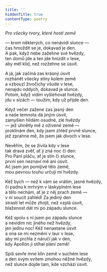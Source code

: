 ```yaml
---
title: ''
hiddenTitle: true
contentType: poetry
---
```


<section>

_Pro všecky tvory, které hostí země_

— krom některých, co nenávidí slunce —  
čas hmoždit se je, dokavad je den.  
A pak, když nebe zažehne své hvězdy,  
ten domů jde a ten jde hnízdit v lese,  
aby měl klid, než rozžehne se úsvit.

</section>

<section>

A já, jak začíná zas krásný úsvit  
rozhánět všecky stíny kolem země  
a vzbouzí živočichy všude v lese,  
nenajdu oddych, dokavad je slunce.  
Potom, když vidím vyšlehovat hvězdy,  
jdu v slzách — toužím, kdy už přijde den.

</section>

<section>

Když večer zažene zas jasný den  
a naše temnota dá jiným úsvit,  
zamyšlen hlídám osudné, zlé hvězdy  
— jež uhnětly mě z oživené země —  
proklínám den, kdy jsem zhléd prvně slunce,  
jež zprahne mě, že jsem jak divoch v lese.

</section>

<section>

Nevěřím, že se živila kdy v lese  
tak dravá zvěř, ať ji zná noc či den:  
Pro Paní pláču, ať je stín či slunce,  
první sen neznaví mě ani úsvit.  
Ač jsem jen pomíjivé tělo země,  
mou pevnou touhu určují mi hvězdy.

</section>

<section>

Kéž bych — než k vám se vrátím, jasné hvězdy,  
či padnu k mrtvým v láskyplném lese  
a tělo nechám, ať je z něj prach země —  
v ní soucit zahléd! Za jediný den  
strasti let může zhojit, než vzplá úsvit,  
blaženost dát mi po západu slunce.

</section>

<section>

Kéž spolu s ní jsem po západu slunce  
a nevidím nic jiného než hvězdy,  
jen jednu noc! Kéž nenastane úsvit  
a ona se mi nezmění v laur v lese,  
aby mi prchla z náručí jak v den,  
kdy Apollón ji stíhal plání země!

</section>

<section>

Spíš sevře mne klín země v suchém lese  
a den svým svitem zmohou něžné hvězdy,  
než slunce dojde tam, kde vzchází úsvit.

</section>
